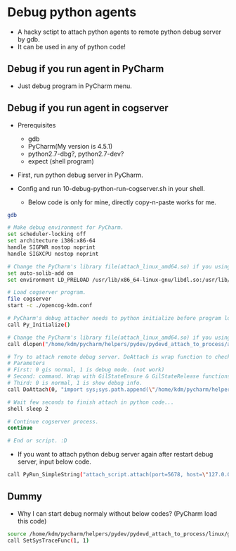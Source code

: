 # Debug python agents
* A hacky sctipt to attach python agents to remote python debug server by gdb.
* It can be used in any of python code!

## Debug if you run agent in PyCharm
* Just debug program in PyCharm menu.

## Debug if you run agent in cogserver
* Prerequisites
  * gdb
  * PyCharm(My version is 4.5.1)
  * python2.7-dbg?, python2.7-dev?
  * expect (shell program)

* First, run python debug server in PyCharm.
* Config and run 10-debug-python-run-cogserver.sh in your shell.
  * Below code is only for mine, directly copy-n-paste works for me.
```bash
gdb

# Make debug environment for PyCharm.
set scheduler-locking off
set architecture i386:x86-64
handle SIGPWR nostop noprint
handle SIGXCPU nostop noprint

# Change the PyCharm's library file(attach_linux_amd64.so) if you using another OS.
set auto-solib-add on
set environment LD_PRELOAD /usr/lib/x86_64-linux-gnu/libdl.so:/usr/lib/x86_64-linux-gnu/libpython2.7.so.1.0:/home/kdm/pycharm/helpers/pydev/pydevd_attach_to_process/attach_linux_amd64.so

# Load cogserver program.
file cogserver
start -c ./opencog-kdm.conf

# PyCharm's debug attacher needs to python initialize before program load. So initialize in cogserver code should be ignored.
call Py_Initialize()

# Change the PyCharm's library file(attach_linux_amd64.so) if you using another OS.
call dlopen("/home/kdm/pycharm/helpers/pydev/pydevd_attach_to_process/attach_linux_amd64.so", 2)

# Try to attach remote debug server. DoAttach is wrap function to check environment.
# Parameters
# First: 0 gis normal, 1 is debug mode. (not work)
# Second: command. Wrap with GilStateEnsure & GilStateRelease functions.
# Third: 0 is normal, 1 is show debug info.
call DoAttach(0, "import sys;sys.path.append(\"/home/kdm/pycharm/helpers/pydev\");sys.path.append(\"/home/kdm/pycharm/helpers/pydev/pydevd_attach_to_process\");import attach_script;attach_script.attach(port=5678, host=\"127.0.0.1\");", 0)

# Wait few seconds to finish attach in python code...
shell sleep 2

# Continue cogserver process.
continue

# End or script. :D
```
* If you want to attach python debug server again after restart debug server, input below code.
```bash
call PyRun_SimpleString("attach_script.attach(port=5678, host=\"127.0.0.1\");")
```

## Dummy
* Why I can start debug normaly without below codes? (PyCharm load this code)
```bash
source /home/kdm/pycharm/helpers/pydev/pydevd_attach_to_process/linux/gdb_threads_settrace.py
call SetSysTraceFunc(1, 1)
```


